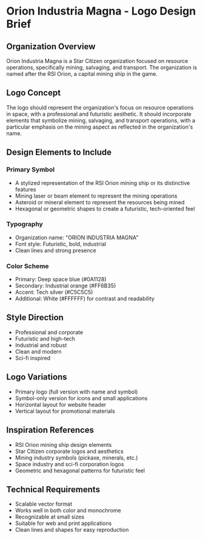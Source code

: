 # Orion Industria Magna - Logo Design Brief

## Organization Overview
Orion Industria Magna is a Star Citizen organization focused on resource operations, specifically mining, salvaging, and transport. The organization is named after the RSI Orion, a capital mining ship in the game.

## Logo Concept
The logo should represent the organization's focus on resource operations in space, with a professional and futuristic aesthetic. It should incorporate elements that symbolize mining, salvaging, and transport operations, with a particular emphasis on the mining aspect as reflected in the organization's name.

## Design Elements to Include

### Primary Symbol
- A stylized representation of the RSI Orion mining ship or its distinctive features
- Mining laser or beam element to represent the mining operations
- Asteroid or mineral element to represent the resources being mined
- Hexagonal or geometric shapes to create a futuristic, tech-oriented feel

### Typography
- Organization name: "ORION INDUSTRIA MAGNA"
- Font style: Futuristic, bold, industrial
- Clean lines and strong presence

### Color Scheme
- Primary: Deep space blue (#0A1128)
- Secondary: Industrial orange (#FF6B35)
- Accent: Tech silver (#C5C5C5)
- Additional: White (#FFFFFF) for contrast and readability

## Style Direction
- Professional and corporate
- Futuristic and high-tech
- Industrial and robust
- Clean and modern
- Sci-fi inspired

## Logo Variations
- Primary logo (full version with name and symbol)
- Symbol-only version for icons and small applications
- Horizontal layout for website header
- Vertical layout for promotional materials

## Inspiration References
- RSI Orion mining ship design elements
- Star Citizen corporate logos and aesthetics
- Mining industry symbols (pickaxe, minerals, etc.)
- Space industry and sci-fi corporation logos
- Geometric and hexagonal patterns for futuristic feel

## Technical Requirements
- Scalable vector format
- Works well in both color and monochrome
- Recognizable at small sizes
- Suitable for web and print applications
- Clean lines and shapes for easy reproduction

